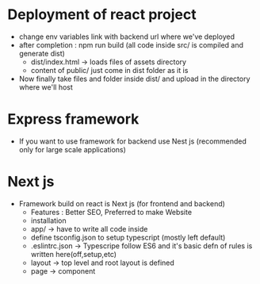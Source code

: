 # Deployment of react project 
- change env variables link with backend url where we've deployed
- after completion : npm run build (all code inside src/ is compiled and generate dist)
    - dist/index.html -> loads files of assets directory
    - content of public/ just come in dist folder as it is 
- Now finally take files and folder inside dist/ and upload in the directory where we'll host


# Express framework
- If you want to use framework for backend use Nest js (recommended only for large scale applications)


# Next js
- Framework build on react is Next js (for frontend and backend)
    - Features : Better SEO, Preferred to make Website
    - installation 
    - app/ -> have to write all code inside 
    - define tsconfig.json to setup typescript (mostly left default)
    - .eslintrc.json -> Typescripe follow ES6 and it's basic defn of rules is written here(off,setup,etc)
    - layout -> top level and root layout is defined 
    - page -> component 
